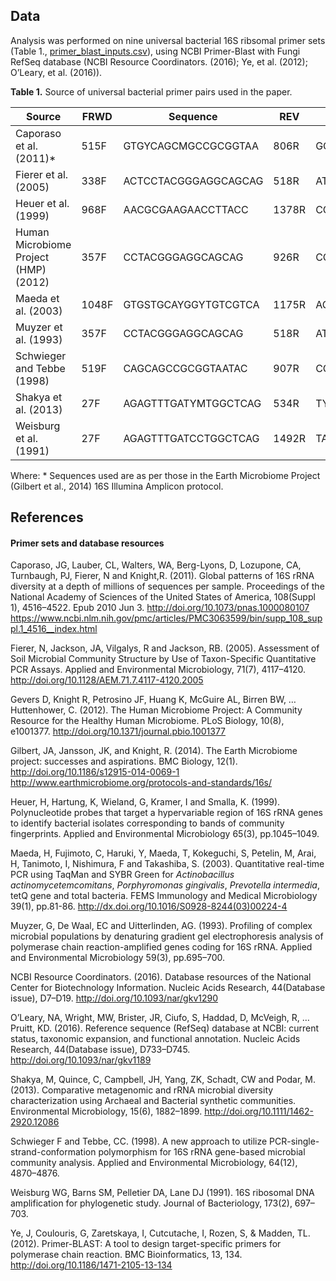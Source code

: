
## Data

Analysis was performed on nine universal bacterial 16S ribsomal primer sets (Table 1., [primer_blast_inputs.csv](primer_blast_inputs.csv)),
using NCBI Primer-Blast with Fungi RefSeq database (NCBI Resource Coordinators. (2016); Ye, et al. (2012); O’Leary, et al. (2016)).


**Table 1.** Source of universal bacterial primer pairs used in the paper.

| Source                                 | FRWD  | Sequence             | REV   | Sequence                 |
|----------------------------------------|-------|----------------------|-------|--------------------------|
| Caporaso et al. (2011)*                 | 515F  | GTGYCAGCMGCCGCGGTAA  | 806R  | GGACTACNVGGGTWTCTAAT     |
| Fierer et al. (2005)                   | 338F  | ACTCCTACGGGAGGCAGCAG | 518R  | ATTACCGCGGCTGCTGG        |
| Heuer et al. (1999)                    | 968F  | AACGCGAAGAACCTTACC   | 1378R | CGGTGTGTACAAGGCCCGGGAACG |
| Human Microbiome Project (HMP) (2012)  | 357F  | CCTACGGGAGGCAGCAG    | 926R  | CCGTCAATTCMTTTRAGT       |
| Maeda et al. (2003)                    | 1048F | GTGSTGCAYGGYTGTCGTCA | 1175R | ACGTCRTCCMCACCTTCCTC     |
| Muyzer et al. (1993)                   | 357F  | CCTACGGGAGGCAGCAG    | 518R  | ATTACCGCGGCTGCTGG        |
| Schwieger and Tebbe (1998)             | 519F  | CAGCAGCCGCGGTAATAC   | 907R  | CCGTCAATTCCTTTGAGTTT     |
| Shakya et al. (2013)                   | 27F   | AGAGTTTGATYMTGGCTCAG | 534R  | TYACCGCGGCTGCTGG         |
| Weisburg et al. (1991)                 | 27F   | AGAGTTTGATCCTGGCTCAG | 1492R | TACCTTGTTACGACTT         |


Where: * Sequences used are as per those in the Earth Microbiome Project (Gilbert et al., 2014) 16S Illumina Amplicon protocol.



## References
#### Primer sets and database resources

Caporaso, JG, Lauber, CL, Walters, WA, Berg-Lyons, D, Lozupone, CA, Turnbaugh, PJ, Fierer, N and Knight,R. (2011). Global patterns of 16S rRNA diversity at a depth of millions of sequences per sample. Proceedings of the National Academy of Sciences of the United States of America, 108(Suppl 1), 4516–4522. Epub 2010 Jun 3. http://doi.org/10.1073/pnas.1000080107
https://www.ncbi.nlm.nih.gov/pmc/articles/PMC3063599/bin/supp_108_suppl.1_4516__index.html

Fierer, N, Jackson, JA, Vilgalys, R and Jackson, RB. (2005). Assessment of Soil Microbial Community Structure by Use of Taxon-Specific Quantitative PCR Assays. Applied and Environmental Microbiology, 71(7), 4117–4120. http://doi.org/10.1128/AEM.71.7.4117-4120.2005

Gevers D, Knight R, Petrosino JF, Huang K, McGuire AL, Birren BW, … Huttenhower, C. (2012). The Human Microbiome Project: A Community Resource for the Healthy Human Microbiome. PLoS Biology, 10(8), e1001377. http://doi.org/10.1371/journal.pbio.1001377

Gilbert, JA, Jansson, JK, and Knight, R. (2014). The Earth Microbiome project: successes and aspirations. BMC Biology, 12(1). http://doi.org/10.1186/s12915-014-0069-1
http://www.earthmicrobiome.org/protocols-and-standards/16s/

Heuer, H, Hartung, K, Wieland, G, Kramer, I and Smalla, K. (1999). Polynucleotide probes that target a hypervariable region of 16S rRNA genes to identify bacterial isolates corresponding to bands of community fingerprints. Applied and Environmental Microbiology 65(3), pp.1045–1049.

Maeda, H, Fujimoto, C, Haruki, Y, Maeda, T, Kokeguchi, S, Petelin, M, Arai, H, Tanimoto, I, Nishimura, F and Takashiba, S. (2003). Quantitative real-time PCR using TaqMan and SYBR Green for *Actinobacillus actinomycetemcomitans*, *Porphyromonas gingivalis*, *Prevotella intermedia*, tetQ gene and total bacteria. FEMS Immunology and Medical Microbiology 39(1), pp.81-86. http://dx.doi.org/10.1016/S0928-8244(03)00224-4

Muyzer, G, De Waal, EC and Uitterlinden, AG. (1993). Profiling of complex microbial populations by denaturing gradient gel electrophoresis analysis of polymerase chain reaction-amplified genes coding for 16S rRNA. Applied and Environmental Microbiology 59(3), pp.695–700.

NCBI Resource Coordinators. (2016). Database resources of the National Center for Biotechnology Information. Nucleic Acids Research, 44(Database issue), D7–D19. http://doi.org/10.1093/nar/gkv1290

O’Leary, NA, Wright, MW, Brister, JR, Ciufo, S, Haddad, D, McVeigh, R, … Pruitt, KD. (2016). Reference sequence (RefSeq) database at NCBI: current status, taxonomic expansion, and functional annotation. Nucleic Acids Research, 44(Database issue), D733–D745. http://doi.org/10.1093/nar/gkv1189

Shakya, M, Quince, C, Campbell, JH, Yang, ZK, Schadt, CW and Podar, M. (2013). Comparative metagenomic and rRNA microbial diversity characterization using Archaeal and Bacterial synthetic communities. Environmental Microbiology, 15(6), 1882–1899. http://doi.org/10.1111/1462-2920.12086

Schwieger F and Tebbe, CC. (1998). A new approach to utilize PCR-single-strand-conformation polymorphism for 16S rRNA gene-based microbial community analysis. Applied and Environmental Microbiology, 64(12), 4870–4876.

Weisburg WG, Barns SM, Pelletier DA, Lane DJ (1991). 16S ribosomal DNA amplification for phylogenetic study. Journal of Bacteriology, 173(2), 697–703.

Ye, J, Coulouris, G, Zaretskaya, I, Cutcutache, I, Rozen, S, & Madden, TL. (2012). Primer-BLAST: A tool to design target-specific primers for polymerase chain reaction. BMC Bioinformatics, 13, 134. http://doi.org/10.1186/1471-2105-13-134
